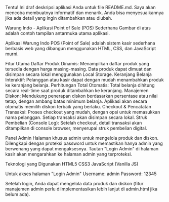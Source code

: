 Tentu! Ini draf deskripsi aplikasi Anda untuk file README.md. Saya akan mencoba membuatnya informatif dan menarik. Anda bisa menyesuaikannya jika ada detail yang ingin ditambahkan atau diubah.

Warung Indo - Aplikasi Point of Sale (POS) Sederhana
Gambar di atas adalah contoh tampilan antarmuka utama aplikasi.

Aplikasi Warung Indo POS (Point of Sale) adalah sistem kasir sederhana berbasis web yang dibangun menggunakan HTML, CSS, dan JavaScript murni.

Fitur Utama
Daftar Produk Dinamis: Menampilkan daftar produk yang tersedia dengan harga masing-masing. Data produk dapat dimuat dan disimpan secara lokal menggunakan Local Storage.
Keranjang Belanja Interaktif: Pelanggan atau kasir dapat dengan mudah menambahkan produk ke keranjang belanja.
Perhitungan Total Otomatis: Total belanja dihitung secara real-time saat produk ditambahkan ke keranjang.
Manajemen Diskon: Mendukung penerapan diskon berdasarkan persentase atau nilai tetap, dengan ambang batas minimum belanja. Aplikasi akan secara otomatis memilih diskon terbaik yang berlaku.
Checkout & Pencatatan Transaksi: Proses checkout yang mudah, dengan opsi untuk memasukkan nama pelanggan. Setiap transaksi akan disimpan secara lokal.
Struk Pembelian (Console Log): Setelah checkout, detail transaksi akan ditampilkan di console browser, menyerupai struk pembelian digital.

Panel Admin
Halaman khusus admin untuk mengelola produk dan diskon.
Dilengkapi dengan proteksi password untuk memastikan hanya admin yang berwenang yang dapat mengaksesnya.
Tautan "Login Admin" di halaman kasir akan mengarahkan ke halaman admin yang terproteksi.

Teknologi yang Digunakan
HTML5
CSS3
JavaScript (Vanilla JS)

Untuk akses halaman "Login Admin"
Username: admin
Password: 12345

Setelah login, Anda dapat mengelola data produk dan diskon (fitur manajemen admin perlu diimplementasikan lebih lanjut di admin.html jika belum ada).
